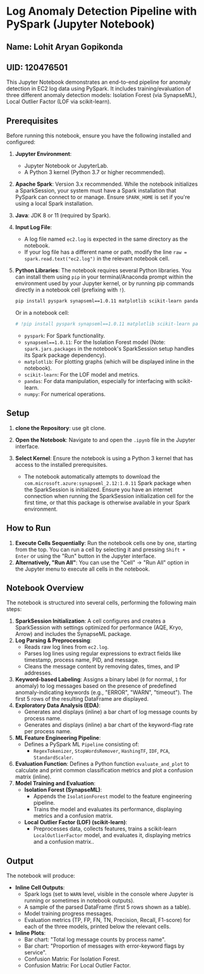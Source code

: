 # Log Anomaly Detection Pipeline with PySpark (Jupyter Notebook)

## Name: Lohit Aryan Gopikonda

## UID: 120476501

This Jupyter Notebook demonstrates an end-to-end pipeline for anomaly detection in EC2 log data using PySpark. It includes training/evaluation of three different anomaly detection models: Isolation Forest (via SynapseML), Local Outlier Factor (LOF via scikit-learn).

## Prerequisites

Before running this notebook, ensure you have the following installed and configured:

1.  **Jupyter Environment**:
    - Jupyter Notebook or JupyterLab.
    - A Python 3 kernel (Python 3.7 or higher recommended).
2.  **Apache Spark**: Version 3.x recommended. While the notebook initializes a SparkSession, your system must have a Spark installation that PySpark can connect to or manage. Ensure `SPARK_HOME` is set if you're using a local Spark installation.
3.  **Java**: JDK 8 or 11 (required by Spark).
4.  **Input Log File**:

    - A log file named `ec2.log` is expected in the same directory as the notebook.
    - If your log file has a different name or path, modify the line `raw = spark.read.text("ec2.log")` in the relevant notebook cell.

5.  **Python Libraries**:
    The notebook requires several Python libraries. You can install them using `pip` in your terminal/Anaconda prompt within the environment used by your Jupyter kernel, or by running pip commands directly in a notebook cell (prefixing with `!`).

    ```bash
    pip install pyspark synapseml==1.0.11 matplotlib scikit-learn pandas numpy
    ```

    Or in a notebook cell:

    ```python
    # !pip install pyspark synapseml==1.0.11 matplotlib scikit-learn pandas numpy
    ```

    - `pyspark`: For Spark functionality.
    - `synapseml==1.0.11`: For the Isolation Forest model (Note: `spark.jars.packages` in the notebook's SparkSession setup handles its Spark package dependency).
    - `matplotlib`: For plotting graphs (which will be displayed inline in the notebook).
    - `scikit-learn`: For the LOF model and metrics.
    - `pandas`: For data manipulation, especially for interfacing with scikit-learn.
    - `numpy`: For numerical operations.

## Setup

1.  **clone the Repository**: use git clone.
2.  **Open the Notebook**: Navigate to and open the `.ipynb` file in the Jupyter interface.
3.  **Select Kernel**: Ensure the notebook is using a Python 3 kernel that has access to the installed prerequisites.

    - The notebook automatically attempts to download the `com.microsoft.azure:synapseml_2.12:1.0.11` Spark package when the SparkSession is initialized. Ensure you have an internet connection when running the SparkSession initialization cell for the first time, or that this package is otherwise available in your Spark environment.

## How to Run

1.  **Execute Cells Sequentially**: Run the notebook cells one by one, starting from the top. You can run a cell by selecting it and pressing `Shift + Enter` or using the "Run" button in the Jupyter interface.
2.  **Alternatively, "Run All"**: You can use the "Cell" -> "Run All" option in the Jupyter menu to execute all cells in the notebook.

## Notebook Overview

The notebook is structured into several cells, performing the following main steps:

1.  **SparkSession Initialization**: A cell configures and creates a SparkSession with settings optimized for performance (AQE, Kryo, Arrow) and includes the SynapseML package.
2.  **Log Parsing & Preprocessing**:
    - Reads raw log lines from `ec2.log`.
    - Parses log lines using regular expressions to extract fields like timestamp, process name, PID, and message.
    - Cleans the message content by removing dates, times, and IP addresses.
3.  **Keyword-based Labeling**: Assigns a binary label (`0` for normal, `1` for anomaly) to log messages based on the presence of predefined anomaly-indicating keywords (e.g., "ERROR", "WARN", "timeout"). The first 5 rows of the resulting DataFrame are displayed.
4.  **Exploratory Data Analysis (EDA)**:
    - Generates and displays (inline) a bar chart of log message counts by process name.
    - Generates and displays (inline) a bar chart of the keyword-flag rate per process name.
5.  **ML Feature Engineering Pipeline**:
    - Defines a PySpark ML `Pipeline` consisting of:
      - `RegexTokenizer`, `StopWordsRemover`, `HashingTF`, `IDF`, `PCA`, `StandardScaler`.
6.  **Evaluation Function**: Defines a Python function `evaluate_and_plot` to calculate and print common classification metrics and plot a confusion matrix (inline).
7.  **Model Training and Evaluation**:
    - **Isolation Forest (SynapseML)**:
      - Appends the `IsolationForest` model to the feature engineering pipeline.
      - Trains the model and evaluates its performance, displaying metrics and a confusion matrix.
    - **Local Outlier Factor (LOF) (scikit-learn)**:
      - Preprocesses data, collects features, trains a scikit-learn `LocalOutlierFactor` model, and evaluates it, displaying metrics and a confusion matrix..

## Output

The notebook will produce:

- **Inline Cell Outputs**:
  - Spark logs (set to `WARN` level, visible in the console where Jupyter is running or sometimes in notebook outputs).
  - A sample of the parsed DataFrame (first 5 rows shown as a table).
  - Model training progress messages.
  - Evaluation metrics (TP, FP, FN, TN, Precision, Recall, F1-score) for each of the three models, printed below the relevant cells.
- **Inline Plots**:
  - Bar chart: "Total log message counts by process name".
  - Bar chart: "Proportion of messages with error-keyword flags by service".
  - Confusion Matrix: For Isolation Forest.
  - Confusion Matrix: For Local Outlier Factor.
